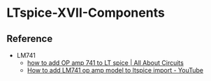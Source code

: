 LTspice-XVII-Components
=======================
## Reference
- LM741
  - [how to add OP amp 741 to LT spice | All About Circuits](https://forum.allaboutcircuits.com/threads/how-to-add-op-amp-741-to-lt-spice.139069/)
  - [How to add LM741 op amp model to ltspice import - YouTube](https://www.youtube.com/watch?v=_KP_U9yO7p4)
